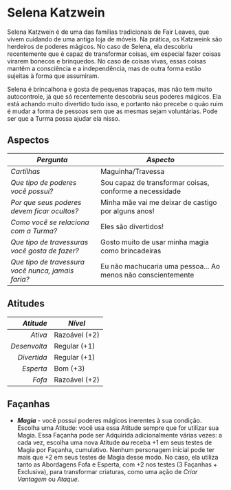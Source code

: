 # Selena Katzwein

Selena Katzwein é de uma das famílias tradicionais de Fair Leaves, que vivem cuidando de uma antiga loja de móveis. Na prática, os Katzweink  são herdeiros de poderes mágicos. No caso de Selena, ela descobriu recentemente que é capaz de transformar coisas, em especial fazer coisas virarem bonecos e brinquedos. No caso de coisas vivas, essas coisas mantêm a consciência e a independência, mas de outra forma estão sujeitas à forma que assumiram. 

Selena é brincalhona e gosta de pequenas trapaças, mas não tem muito autocontrole, já que só recentemente descobriu seus poderes mágicos. Ela está achando muito divertido tudo isso, e portanto não precebe o quão ruim é mudar a forma de pessoas sem que as mesmas sejam voluntárias. Pode ser que a Turma possa ajudar ela nisso.

## Aspectos

| ***Pergunta***                                     | ***Aspecto***                                           |
|----------------------------------------------------|---------------------------------------------------------|
| _Cartilhas_                                        | Maguinha/Travessa                                       |
| _Que tipo de poderes você possui?_                 | Sou capaz de transformar coisas, conforme a necessidade |
| _Por que seus poderes devem ficar ocultos?_        | Minha mãe vai me deixar de castigo por alguns anos!     |
| _Como você se relaciona com a Turma?_              | Eles são divertidos!                                   | 
| _Que tipo de travessuras você gosta de fazer?_     | Gosto muito de usar minha magia como brincadeiras       |
| _Que tipo de travessura você nunca, jamais faria?_ | Eu não machucaria uma pessoa... Ao menos não conscientemente |


## Atitudes
 
| ***Atitude***  | ***Nível***   |
|---------------:|---------------|
| _Ativa_        | Razoável (+2) |
| _Desenvolta_   | Regular (+1)  |
| _Divertida_    | Regular (+1)  |
| _Esperta_      | Bom (+3)      |
| _Fofa_         | Razoável (+2) |

## Façanhas

+ ***Magia*** - você possui poderes mágicos inerentes à sua condição. Escolha uma Atitude: você usa essa Atitude sempre que for utilizar sua Magia. Essa Façanha pode ser Adquirida adicionalmente várias vezes: a cada vez, escolha uma nova Atitude ___ou___ receba +1 em seus testes de Magia por Façanha, cumulativo. Nenhum personagem inicial pode ter mais que +2 em seus testes de Magia desse modo. No caso, ela utiliza tanto as Abordagens Fofa e Esperta, com +2 nos testes (3 Façanhas + Exclusiva), para transformar criaturas, como uma ação de _Criar Vantagem_ ou _Ataque_. 
